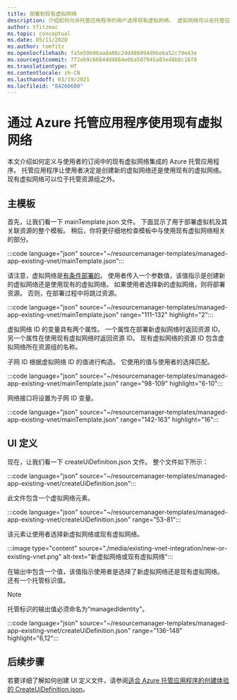 ```yaml
---
title: 部署到现有虚拟网络
description: 介绍如何允许托管应用程序的用户选择现有虚拟网络。 虚拟网络可以在托管应用程序之外。
author: tfitzmac
ms.topic: conceptual
ms.date: 05/11/2020
ms.author: tomfitz
ms.openlocfilehash: fa5e59b96aada06c2dd486094d9be6a52c79e43e
ms.sourcegitcommit: 772eb9c6684dd4864e0ba507945a83e48b8c16f0
ms.translationtype: HT
ms.contentlocale: zh-CN
ms.lasthandoff: 03/19/2021
ms.locfileid: "84260680"
---
```

# <a name="use-existing-virtual-network-with-azure-managed-applications"></a>通过 Azure 托管应用程序使用现有虚拟网络

本文介绍如何定义与使用者的订阅中的现有虚拟网络集成的 Azure 托管应用程序。 托管应用程序让使用者决定是创建新的虚拟网络还是使用现有的虚拟网络。 现有虚拟网络可以位于托管资源组之外。

## <a name="main-template"></a>主模板

首先，让我们看一下 mainTemplate.json 文件。 下面显示了用于部署虚拟机及其关联资源的整个模板。 稍后，你将更仔细地检查模板中与使用现有虚拟网络相关的部分。

:::code language="json" source="~/resourcemanager-templates/managed-app-existing-vnet/mainTemplate.json":::

请注意，虚拟网络是[有条件部署的](../templates/conditional-resource-deployment.md)。 使用者传入一个参数值，该值指示是创建新的虚拟网络还是使用现有的虚拟网络。 如果使用者选择新的虚拟网络，则将部署资源。 否则，在部署过程中将跳过资源。

:::code language="json" source="~/resourcemanager-templates/managed-app-existing-vnet/mainTemplate.json" range="111-132" highlight="2":::

虚拟网络 ID 的变量具有两个属性。 一个属性在部署新虚拟网络时返回资源 ID。 另一个属性在使用现有虚拟网络时返回资源 ID。 现有虚拟网络的资源 ID 包含虚拟网络所在资源组的名称。

子网 ID 根据虚拟网络 ID 的值进行构造。 它使用的值与使用者的选择匹配。

:::code language="json" source="~/resourcemanager-templates/managed-app-existing-vnet/mainTemplate.json" range="98-109" highlight="6-10":::

网络接口将设置为子网 ID 变量。

:::code language="json" source="~/resourcemanager-templates/managed-app-existing-vnet/mainTemplate.json" range="142-163" highlight="16":::

## <a name="ui-definition"></a>UI 定义

现在，让我们看一下 createUiDefinition.json 文件。 整个文件如下所示：

:::code language="json" source="~/resourcemanager-templates/managed-app-existing-vnet/createUiDefinition.json":::

此文件包含一个虚拟网络元素。

:::code language="json" source="~/resourcemanager-templates/managed-app-existing-vnet/createUiDefinition.json" range="53-81":::

该元素让使用者选择新虚拟网络或现有虚拟网络。

:::image type="content" source="./media/existing-vnet-integration/new-or-existing-vnet.png" alt-text="新虚拟网络或现有虚拟网络":::

在输出中包含一个值，该值指示使用者是选择了新虚拟网络还是现有虚拟网络。 还有一个托管标识值。

> [!NOTE]
> 托管标识的输出值必须命名为“managedIdentity”。

:::code language="json" source="~/resourcemanager-templates/managed-app-existing-vnet/createUiDefinition.json" range="136-148" highlight="6,12":::

## <a name="next-steps"></a>后续步骤

若要详细了解如何创建 UI 定义文件，请参阅[适合 Azure 托管应用程序的创建体验的 CreateUiDefinition.json](create-uidefinition-overview.md)。
